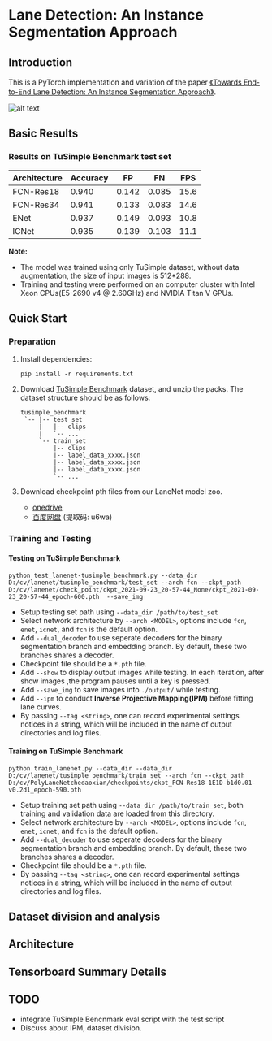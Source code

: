 # Lane Detection: An Instance Segmentation Approach

## Introduction

This is a PyTorch implementation and variation of the paper [《Towards End-to-End Lane Detection: An Instance Segmentation Approach》](https://arxiv.org/abs/1802.05591).

![alt text](images/lane-detection.gif "lane-detection")

## Basic Results

### Results on TuSimple Benchmark test set
|Architecture|Accuracy|FP|FN|FPS|
|-|-|-|-|-|
|FCN-Res18 |0.940|0.142|0.085|15.6|
|FCN-Res34 |0.941|0.133|0.083|14.6|
|ENet |0.937|0.149|0.093|10.8|
|ICNet |0.935|0.139|0.103|11.1|

**Note:**
- The model was trained using only TuSimple dataset, without data augmentation, the size of input images is 512*288.
- Training and testing were performed on an computer cluster with Intel Xeon CPUs(E5-2690 v4 @ 2.60GHz) and NVIDIA Titan V GPUs.


## Quick Start
### Preparation
1. Install dependencies:
    ```
    pip install -r requirements.txt
    ```

2. Download [TuSimple Benchmark](https://github.com/TuSimple/tusimple-benchmark/issues/3) dataset, and unzip the packs. The dataset structure should be as follows:
   ```
   tusimple_benchmark
    `-- |-- test_set
        |   |-- clips
        |   `-- ...
        `-- train_set
            |-- clips
            |-- label_data_xxxx.json
            |-- label_data_xxxx.json
            |-- label_data_xxxx.json
            `-- ...
   ```

3. Download checkpoint pth files from our LaneNet model zoo.
    - [onedrive](https://shanghaitecheducn-my.sharepoint.com/:f:/g/personal/qianshh_shanghaitech_edu_cn/ElU__fWwiZ1DtwlhKN0hfKUBqfmqkWep3Ey93pZ7y74TIQ?e=9kR88z)
    - [百度网盘](https://pan.baidu.com/s/1LrvIVC_fdTAlYcRoEAKNLQ) (提取码: u6wa)

### Training and Testing
#### Testing on TuSimple Benchmark
```shell
python test_lanenet-tusimple_benchmark.py --data_dir D:/cv/lanenet/tusimple_benchmark/test_set --arch fcn --ckpt_path D:/cv/lanenet/check_point/ckpt_2021-09-23_20-57-44_None/ckpt_2021-09-23_20-57-44_epoch-600.pth  --save_img 
```
- Setup testing set path using `--data_dir /path/to/test_set`
- Select network architecture by `--arch <MODEL>`, options include `fcn`, `enet`, `icnet`, and `fcn` is the default option.
- Add `--dual_decoder` to use seperate decoders for the binary segmentation branch and embedding branch. By default, these two branches shares a decoder.
- Checkpoint file should be a `*.pth` file.
- Add `--show` to display output images while testing. In each iteration, after show images ,the program pauses until a key is pressed.
- Add `--save_img` to save images into `./output/` while testing.
- Add `--ipm` to conduct **Inverse Projective Mapping(IPM)** before fitting lane curves.
- By passing `--tag <string>`, one can record experimental settings notices in a string, which will be included in the name of output directories and log files.

#### Training on TuSimple Benchmark
```shell
python train_lanenet.py --data_dir --data_dir D:/cv/lanenet/tusimple_benchmark/train_set --arch fcn --ckpt_path D:/cv/PolyLaneNetchedaoxian/checkpoints/ckpt_FCN-Res18-1E1D-b1d0.01-v0.2d1_epoch-590.pth
```
- Setup training set path using `--data_dir /path/to/train_set`, both training and validation data are loaded from this directory.
- Select network architecture by `--arch <MODEL>`, options include `fcn`, `enet`, `icnet`, and `fcn` is the default option.
- Add `--dual_decoder` to use seperate decoders for the binary segmentation branch and embedding branch. By default, these two branches shares a decoder.
- Checkpoint file should be a `*.pth` file.
- By passing `--tag <string>`, one can record experimental settings notices in a string, which will be included in the name of output directories and log files.


## Dataset division and analysis

## Architecture

## Tensorboard Summary Details

## TODO
- integrate TuSimple Bencnmark eval script with the test script
- Discuss about IPM, dataset division.
